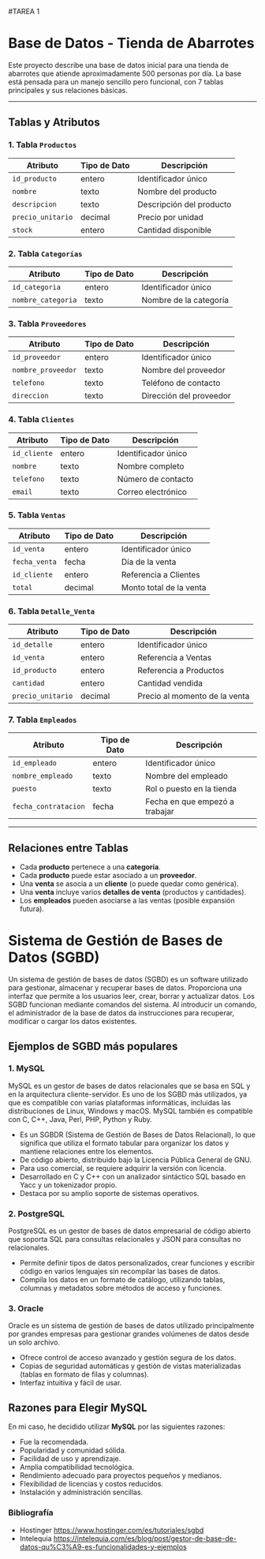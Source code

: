 #TAREA 1

# Base de Datos - Tienda de Abarrotes

Este proyecto describe una base de datos inicial para una tienda de abarrotes que atiende aproximadamente 500 personas por día. La base está pensada para un manejo sencillo pero funcional, con 7 tablas principales y sus relaciones básicas.

---

## Tablas y Atributos

### 1. Tabla `Productos`
| Atributo         | Tipo de Dato  | Descripción                  |
|------------------|---------------|------------------------------|
| `id_producto`    | entero        | Identificador único          |
| `nombre`         | texto         | Nombre del producto          |
| `descripcion`    | texto         | Descripción del producto     |
| `precio_unitario`| decimal       | Precio por unidad            |
| `stock`          | entero        | Cantidad disponible          |

### 2. Tabla `Categorías`
| Atributo          | Tipo de Dato  | Descripción                 |
|-------------------|---------------|-----------------------------|
| `id_categoria`    | entero        | Identificador único         |
| `nombre_categoria`| texto         | Nombre de la categoría      |

### 3. Tabla `Proveedores`
| Atributo         | Tipo de Dato  | Descripción                  |
|------------------|---------------|------------------------------|
| `id_proveedor`   | entero        | Identificador único          |
| `nombre_proveedor`| texto        | Nombre del proveedor         |
| `telefono`       | texto         | Teléfono de contacto         |
| `direccion`      | texto         | Dirección del proveedor      |

### 4. Tabla `Clientes`
| Atributo         | Tipo de Dato  | Descripción                  |
|------------------|---------------|------------------------------|
| `id_cliente`     | entero        | Identificador único          |
| `nombre`         | texto         | Nombre completo              |
| `telefono`       | texto         | Número de contacto           |
| `email`          | texto         | Correo electrónico           |

### 5. Tabla `Ventas`
| Atributo         | Tipo de Dato  | Descripción                  |
|------------------|---------------|------------------------------|
| `id_venta`       | entero        | Identificador único          |
| `fecha_venta`    | fecha         | Día de la venta              |
| `id_cliente`     | entero        | Referencia a Clientes        |
| `total`          | decimal       | Monto total de la venta      |

### 6. Tabla `Detalle_Venta`
| Atributo         | Tipo de Dato  | Descripción                  |
|------------------|---------------|------------------------------|
| `id_detalle`     | entero        | Identificador único          |
| `id_venta`       | entero        | Referencia a Ventas          |
| `id_producto`    | entero        | Referencia a Productos       |
| `cantidad`       | entero        | Cantidad vendida             |
| `precio_unitario`| decimal       | Precio al momento de la venta|

### 7. Tabla `Empleados`
| Atributo          | Tipo de Dato  | Descripción                  |
|-------------------|---------------|------------------------------|
| `id_empleado`     | entero        | Identificador único          |
| `nombre_empleado` | texto         | Nombre del empleado          |
| `puesto`          | texto         | Rol o puesto en la tienda    |
| `fecha_contratacion`| fecha      | Fecha en que empezó a trabajar|

---

## Relaciones entre Tablas
- Cada **producto** pertenece a una **categoría**.
- Cada **producto** puede estar asociado a un **proveedor**.
- Una **venta** se asocia a un **cliente** (o puede quedar como genérica).
- Una **venta** incluye varios **detalles de venta** (productos y cantidades).
- Los **empleados** pueden asociarse a las ventas (posible expansión futura).

# Sistema de Gestión de Bases de Datos (SGBD)

Un sistema de gestión de bases de datos (SGBD) es un software utilizado para gestionar, almacenar y recuperar bases de datos. Proporciona una interfaz que permite a los usuarios leer, crear, borrar y actualizar datos. Los SGBD funcionan mediante comandos del sistema. Al introducir un comando, el administrador de la base de datos da instrucciones para recuperar, modificar o cargar los datos existentes.

## Ejemplos de SGBD más populares

### 1. MySQL
MySQL es un gestor de bases de datos relacionales que se basa en SQL y en la arquitectura cliente-servidor. Es uno de los SGBD más utilizados, ya que es compatible con varias plataformas informáticas, incluidas las distribuciones de Linux, Windows y macOS. MySQL también es compatible con C, C++, Java, Perl, PHP, Python y Ruby.

- Es un SGBDR (Sistema de Gestión de Bases de Datos Relacional), lo que significa que utiliza el formato tabular para organizar los datos y mantiene relaciones entre los elementos.
- De código abierto, distribuido bajo la Licencia Pública General de GNU.
- Para uso comercial, se requiere adquirir la versión con licencia.
- Desarrollado en C y C++ con un analizador sintáctico SQL basado en Yacc y un tokenizador propio.
- Destaca por su amplio soporte de sistemas operativos.

### 2. PostgreSQL
PostgreSQL es un gestor de bases de datos empresarial de código abierto que soporta SQL para consultas relacionales y JSON para consultas no relacionales.

- Permite definir tipos de datos personalizados, crear funciones y escribir código en varios lenguajes sin recompilar las bases de datos.
- Compila los datos en un formato de catálogo, utilizando tablas, columnas y metadatos sobre métodos de acceso y funciones.

### 3. Oracle
Oracle es un sistema de gestión de bases de datos utilizado principalmente por grandes empresas para gestionar grandes volúmenes de datos desde un solo archivo.

- Ofrece control de acceso avanzado y gestión segura de los datos.
- Copias de seguridad automáticas y gestión de vistas materializadas (tablas en formato de filas y columnas).
- Interfaz intuitiva y fácil de usar.

## Razones para Elegir MySQL

En mi caso, he decidido utilizar **MySQL** por las siguientes razones:

- Fue la recomendada.
- Popularidad y comunidad sólida.
- Facilidad de uso y aprendizaje.
- Amplia compatibilidad tecnológica.
- Rendimiento adecuado para proyectos pequeños y medianos.
- Flexibilidad de licencias y costos reducidos.
- Instalación y administración sencillas.

### Bibliografía
- Hostinger https://www.hostinger.com/es/tutoriales/sgbd
- Intelequia https://intelequia.com/es/blog/post/gestor-de-base-de-datos-qu%C3%A9-es-funcionalidades-y-ejemplos
